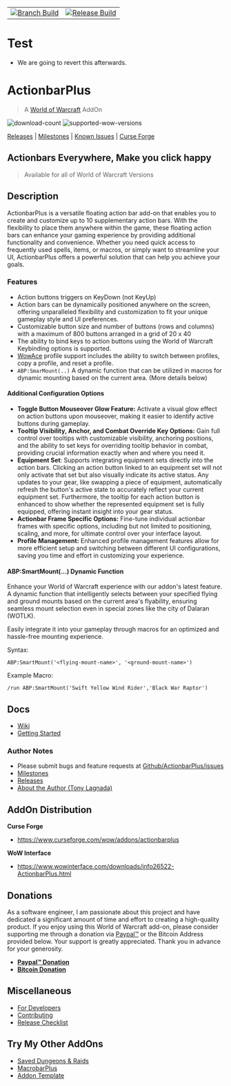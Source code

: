|  |  |
|--------|----------|
|[![Branch Build](https://github.com/kapresoft/wow-addon-actionbar-plus/actions/workflows/dev-build.yml/badge.svg)](https://github.com/kapresoft/wow-addon-actionbar-plus/actions/workflows/dev-build.yml)| [![Release Build](https://github.com/kapresoft/wow-addon-actionbar-plus/actions/workflows/release-build.yml/badge.svg)](https://github.com/kapresoft/wow-addon-actionbar-plus/actions/workflows/release-build.yml)|

# Test
- We are going to revert this afterwards.

# ActionbarPlus
> A [World of Warcraft](https://worldofwarcraft.com/) AddOn

![download-count](https://cf.way2muchnoise.eu/full_566626_downloads.svg?badge_style=for_the_badge) ![supported-wow-versions](https://cf.way2muchnoise.eu/versions/World%20of%20Warcraft%20Versions_566626_all.svg?badge_style=for_the_badge)

[//]: # (https://cf.way2muchnoise.eu/)
[//]: # (See more on badges at: https://support.curseforge.com/en/support/solutions/articles/9000206928-curseforge-badges)

[Releases](../../releases) | [Milestones](../../milestones) | [Known Issues](../../issues) | [Curse Forge](https://legacy.curseforge.com/wow/addons/actionbarplus/files)

## Actionbars Everywhere, Make you click happy

>Available for all of World of Warcraft Versions

## Description

ActionbarPlus is a versatile floating action bar add-on that enables you to create and customize up to 10 supplementary action bars. With the flexibility to place them anywhere within the game, these floating action bars can enhance your gaming experience by providing additional functionality and convenience. Whether you need quick access to frequently used spells, items, or macros, or simply want to streamline your UI, ActionbarPlus offers a powerful solution that can help you achieve your goals.

### Features

- Action buttons triggers on KeyDown (not KeyUp)
- Action bars can be dynamically positioned anywhere on the screen, offering unparalleled flexibility and customization to fit your unique gameplay style and UI preferences.
- Customizable button size and number of buttons (rows and columns) with a maximum of 800 buttons arranged in a grid of 20 x 40
- The ability to bind keys to action buttons using the World of Warcraft Keybinding options is supported.
- [WowAce](https://www.wowace.com/projects/ace3) profile support includes the ability to switch between profiles, copy a profile, and reset a profile.
- `ABP:SmarMount(..)` A dynamic function that can be utilized in macros for dynamic mounting based on the current area. (More details below)

#### Additional Configuration Options

- **Toggle Button Mouseover Glow Feature:** Activate a visual glow effect on action buttons upon mouseover, making it easier to identify active buttons during gameplay.
- **Tooltip Visibility, Anchor, and Combat Override Key Options:** Gain full control over tooltips with customizable visibility, anchoring positions, and the ability to set keys for overriding tooltip behavior in combat, providing crucial information exactly when and where you need it.
- **Equipment Set**: Supports integrating equipment sets directly into the action bars. Clicking an action button linked to an equipment set will not only activate that set but also visually indicate its active status. Any updates to your gear, like swapping a piece of equipment, automatically refresh the button's active state to accurately reflect your current equipment set. Furthermore, the tooltip for each action button is enhanced to show whether the represented equipment set is fully equipped, offering instant insight into your gear status.
- **Actionbar Frame Specific Options:** Fine-tune individual actionbar frames with specific options, including but not limited to positioning, scaling, and more, for ultimate control over your interface layout.
- **Profile Management:** Enhanced profile management features allow for more efficient setup and switching between different UI configurations, saving you time and effort in customizing your experience.

#### ABP:SmartMount(...) Dynamic Function

Enhance your World of Warcraft experience with our addon's latest feature. A dynamic function that intelligently selects between your specified flying and ground mounts based on the current area's flyability, ensuring seamless mount selection even in special zones like the city of Dalaran (WOTLK). 

Easily integrate it into your gameplay through macros for an optimized and hassle-free mounting experience.

Syntax: 
```
ABP:SmartMount('<flying-mount-name>', '<ground-mount-name>')
```

Example Macro: 
```
/run ABP:SmartMount('Swift Yellow Wind Rider','Black War Raptor')
```

## Docs
- [Wiki](../../wiki)
- [Getting Started](../../wiki/Getting-Started)

### Author Notes

- Please submit bugs and feature requests at [Github/ActionbarPlus/issues](../../issues)
- [Milestones](../../milestones)
- [Releases](../../releases)
- [About the Author (Tony Lagnada)](https://tony.resume.lagnada.com/)

## AddOn Distribution

**Curse Forge**
- https://www.curseforge.com/wow/addons/actionbarplus

**WoW Interface**
- https://www.wowinterface.com/downloads/info26522-ActionbarPlus.html

## Donations

As a software engineer, I am passionate about this project and have dedicated a significant amount of time and effort to creating a high-quality product. If you enjoy using this World of Warcraft add-on, please consider supporting me through a donation via [Paypal&trade;](https://www.paypal.com/donate/?hosted_button_id=AX58YP3GSGXVU) or the Bitcoin Address provided below. Your support is greatly appreciated. Thank you in advance for your generosity.

- **[Paypal&trade; Donation](https://www.paypal.com/donate/?hosted_button_id=AX58YP3GSGXVU)**
- **[Bitcoin Donation](https://www.blockchain.com/btc/address/3QQVAwJGkKHMM2oq6CLVWYgfx83TFVwp39)**

## Miscellaneous

- [For Developers](doc/DEV.md)
- [Contributing](doc/CONTRIBUTING.md)
- [Release Checklist](doc/RELEASE-CHECKLIST.md)

## Try My Other AddOns
- [Saved Dungeons &amp; Raids](https://www.curseforge.com/wow/addons/saved-dungeons-raids)
- [MacrobarPlus](https://www.curseforge.com/wow/addons/macrobarplus)
- [Addon Template](https://www.curseforge.com/wow/addons/addon-template)
